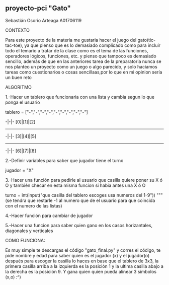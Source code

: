 ## proyecto-pci "Gato"

Sebastián Osorio Arteaga A01706119

CONTEXTO

Para este proyecto de la materia me gustaria hacer el juego del gato(tic-tac-toe), ya que pienso que es lo demasiado complicado como para incluir todo el temario a tratar de la clase como es el tema de las funciones, operadores lógicos, funciones, etc. y pienso que tampoco es demasiado sencillo, además de que en las anteriores tarea de la preparatoria nunca se nos planteo un proyecto como un juego o algo parecido, y solo haciamos tareas como cuestionarios o cosas sencillaas,por lo que en mi opinion sería un buen reto 

ALGORITMO

1.-Hacer un tablero que funcionaria con una lista y cambia segun lo que ponga el usuario

tablero = ["-","-","-","-","-","-","-","-","-"] 

-|-|-       [0]|[1]|[2]     
-----       -----------
-|-|-       [3]|[4]|[5] 
-----       -----------
-|-|-       [6]|[7]|[8] 

2.-Definir variables para saber que jugador tiene el turno

jugador = "X"

3.-Hacer una función para pedirle al usuario que casilla quiere poner su X ó O y también checar en esta misma funcion si habia antes una X ó O

turno = int(input("que casilla del tablero escoges usa numeros del 1-9"))
"""(se tendra que restarle -1 al numero que de el usuario para que coincida con el numero de las listas)

4.-Hacer función para cambiar de jugador


5.-Hacer una funcion para saber quien gano en los casos horizantales, diagonales y verticales 


COMO FUNCIONA:

Es muy simple te descargas el código "gato_final.py" y corres el código, te pide nombre y edad para saber quien es el jugador (x) y el jugador(o)
después para escoger la casilla lo haces en base que el tablero de 3x3, la primera casilla
arriba a la izquierda es la posición 1 y la ultima casilla abajo a la derecha es la posición 9. 
Y gana quien quien pueda alinear 3 simbolos (x,o) :^)

